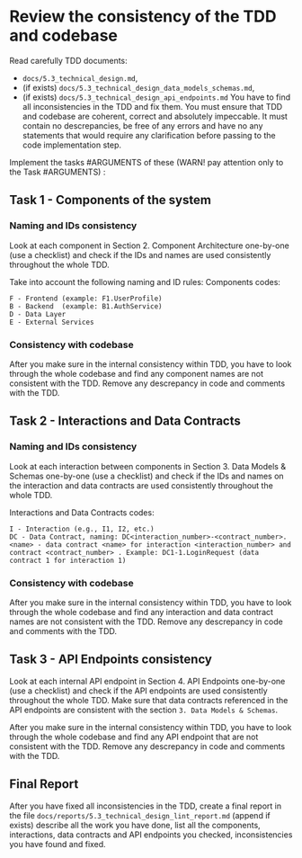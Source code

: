 # Review the consistency of the TDD and codebase

Read carefully TDD documents:
   - `docs/5.3_technical_design.md`, 
   - (if exists) `docs/5.3_technical_design_data_models_schemas.md`, 
   - (if exists) `docs/5.3_technical_design_api_endpoints.md`
You have to find all inconsistencies in the TDD and fix them. You must ensure that TDD and codebase are coherent, correct and absolutely impeccable. It must contain no descrepancies, be free of any errors and have no any statements that would require any clarification before passing to the code implementation step.

Implement the tasks #ARGUMENTS of these (WARN! pay attention only to the Task #ARGUMENTS) :

## Task 1 - Components of the system

### Naming and IDs consistency
Look at each component in Section 2. Component Architecture one-by-one (use a checklist) and check if the IDs and names are used consistently throughout the whole TDD.

Take into account the following naming and ID rules:
Components codes:
```
F - Frontend (example: F1.UserProfile)
B - Backend  (example: B1.AuthService)
D - Data Layer 
E - External Services
```
### Consistency with codebase
After you make sure in the internal consistency within TDD, you have to look through the whole codebase and find any component names are not consistent with the TDD. Remove any descrepancy in code and comments with the TDD.

## Task 2 - Interactions and Data Contracts

### Naming and IDs consistency
Look at each interaction between components in Section 3. Data Models & Schemas one-by-one (use a checklist) and check if the IDs and names on the interaction and data contracts are used consistently throughout the whole TDD.

Interactions and Data Contracts codes:
```
I - Interaction (e.g., I1, I2, etc.)
DC - Data Contract, naming: DC<interaction_number>-<contract_number>.<name> - data contract <name> for interaction <interaction_number> and contract <contract_number> . Example: DC1-1.LoginRequest (data contract 1 for interaction 1)
```
### Consistency with codebase
After you make sure in the internal consistency within TDD, you have to look through the whole codebase and find any interaction and data contract names are not consistent with the TDD. Remove any descrepancy in code and comments with the TDD.

## Task 3 - API Endpoints consistency
Look at each internal API endpoint in Section 4. API Endpoints one-by-one (use a checklist) and check if the API endpoints are used consistently throughout the whole TDD. Make sure that data contracts referenced in the API endpoints are consistent with the section `3. Data Models & Schemas`.

After you make sure in the internal consistency within TDD, you have to look through the whole codebase and find any API endpoint that are not consistent with the TDD. Remove any descrepancy in code and comments with the TDD.

## Final Report 
After you have fixed all inconsistencies in the TDD, create a final report in the file `docs/reports/5.3_technical_design_lint_report.md` (append if exists) describe all the work you have done, list all the components, interactions, data contracts and API endpoints you checked, inconsistencies you have found and fixed.